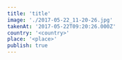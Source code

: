 ```yaml
---
title: 'title'
image: './2017-05-22_11-20-26.jpg'
takenAt: '2017-05-22T09:20:26.000Z'
country: '<country>'
place: '<place>'
publish: true
---
```

